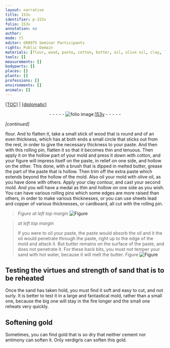 ```yaml
---
layout: narrative
title: 153v
identifier: p-153v
folio: 153v
annotation: no
author:
mode: tl
editor: GR8975 Seminar Participants
rights: Public Domain
materials: [flour, wood, paste, cotton, butter, oil, olive oil, clay, lead, copper, cardboard, hot water, gold, cement, antimony, verdigris]
tools: []
measurements: []
bodyparts: []
places: []
plants: []
professions: []
environments: []
animals: []
---
```


 <p><a href="{{ site.baseurl }}/translation/">[TOC]</a> | <a href="{{ site.baseurl }}/texts/p-153v_tc/" target="_blank">[diplomatic]</a></p><div class="folio" align="center">- - - - - <a href="http://gallica.bnf.fr/ark:/12148/btv1b10500001g/f312.image" target="_blank"><img src="https://cu-mkp.github.io/2017-workshop-edition/assets/photo-icon.png" alt="folio image: " style="display:inline-block; margin-bottom:-3px;"/>153v</a> - - - - - </div>  
 
*[continued]*
  
<span class="m">flour</span>. And to flatten it, take a small stick of <span class="m">wood</span> that is round and of an even thickness, which has at both ends a small circle that sticks out from the rest, in order to give the necessary thickness to your <span class="m">paste</span>. And then with this rolling pin, flatten it so that it becomes thin and tenuous. Then apply it on the hollow part of your mold and press it down with <span class="m">cotton</span>, and your figure will impress itself on the paste, in relief on one side, and hollow on the other. This done, with a brush that is dipped in melted <span class="m">butter</span>, grease the part of the <span class="m">paste</span> that is hollow. Then trim off the extra <span class="m">paste</span> which extends beyond the hollow of the mold. Also <span class="m">oil</span> your mold with <span class="m">olive oil</span>, as you have done with others. Apply your <span class="m">clay</span> contour, and cast your second mold. And you will have a medal as thin and hollow on one side as you wish. You can have various rolling pins which some edges are more raised than others, in order to make various thicknesses, or you can use sheets <span class="m">lead</span> and <span class="m">copper</span> of various thicknesses, or <span class="m">cardboard</span>, all cut with the rolling pin.
 
> *Figure*
> *at left top margin*
> <a href="https://drive.google.com/open?id=0B9-oNrvWdlO5czR5TF9scDhsSG8" target="_blank"><img src="https://cu-mkp.github.io/GR8975-edition/assets/photo-icon.png" alt="Figure" style="display:inline-block; margin-bottom:-3px;"/></a>
 
> *at left top margin*
> 
> 
> If you were to <span class="m">oil</span> your <span class="m">paste</span>, the <span class="m">paste</span> would absorb the <span class="m">oil</span> and it <span class="sup">the oil</span> would penetrate through the <span class="m">paste</span>, right up to the edge of the mold and attack it. But <span class="m">butter</span> remains on the surface of the <span class="m">paste</span>, and does not penetrate it. For these back bits, you must not temper your sand with <span class="m">hot water</span>, because it will melt the <span class="m">butter</span>. 
> *Figure*
> <a href="https://drive.google.com/open?id=0B9-oNrvWdlO5c3FRZnZSMnU1Njg" target="_blank"><img src="https://cu-mkp.github.io/GR8975-edition/assets/photo-icon.png" alt="Figure" style="display:inline-block; margin-bottom:-3px;"/></a>
 

 
  

## Testing the virtues and strength of sand that is to be reheated

 
Once the sand has taken hold, you must find it soft and easy to cut, and not surly. It is better to test it in a large and fantastical mold, rather than a small one, because the big one will stay in the fire longer and the small one reheats very quickly.

 
  

## Softening <span class="m">gold</span>

 
Sometimes, you can find <span class="m">gold</span> that is so dry that neither <span class="m">cement</span> nor <span class="m">antimony</span> can soften it. Only <span class="m">verdigris</span> can soften this <span class="m">gold</span>.
 
 